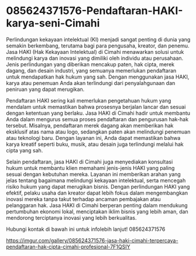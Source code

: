 # 085624371576-Pendaftaran-HAKI-karya-seni-Cimahi
Perlindungan kekayaan intelektual (KI) menjadi sangat penting di dunia yang semakin berkembang, terutama bagi para pengusaha, kreator, dan penemu. Jasa HAKI (Hak Kekayaan Intelektual) di Cimahi menawarkan solusi untuk melindungi karya dan inovasi yang dimiliki oleh individu atau perusahaan. Jenis perlindungan yang diberikan mencakup paten, hak cipta, merek dagang, dan desain industri, yang semuanya memerlukan pendaftaran untuk mendapatkan hak hukum yang sah. Dengan menggunakan jasa HAKI, karya atau penemuan Anda akan terlindungi dari penyalahgunaan dan peniruan yang dapat merugikan.

Pendaftaran HAKI sering kali memerlukan pengetahuan hukum yang mendalam untuk memastikan bahwa prosesnya berjalan lancar dan sesuai dengan ketentuan yang berlaku. Jasa HAKI di Cimahi hadir untuk membantu Anda dalam mengurus semua proses pendaftaran dan pengurusan hak-hak tersebut. Misalnya, pendaftaran merek dagang akan memberikan hak eksklusif atas nama atau logo, sedangkan paten akan melindungi penemuan atau teknologi baru. Dengan layanan ini, Anda dapat memastikan bahwa karya kreatif seperti buku, musik, atau desain juga terlindungi melalui hak cipta yang sah.

Selain pendaftaran, jasa HAKI di Cimahi juga menyediakan konsultasi hukum untuk membantu klien memahami jenis-jenis HAKI yang paling sesuai dengan kebutuhan mereka. Layanan ini memberikan arahan yang jelas tentang bagaimana melindungi kekayaan intelektual, serta mencegah risiko hukum yang dapat merugikan bisnis. Dengan perlindungan HAKI yang efektif, pelaku usaha dan kreator dapat lebih fokus dalam mengembangkan inovasi mereka tanpa takut terhadap ancaman pembajakan atau pelanggaran hak. Jasa HAKI di Cimahi berperan penting dalam mendukung pertumbuhan ekonomi lokal, menciptakan iklim bisnis yang lebih aman, dan mendorong terciptanya inovasi yang lebih berkualitas.

Hubungi kontak di bawah ini untuk infolebih lanjut!
085624371576

https://imgur.com/gallery/085624371576-jasa-haki-cimahi-terpercaya-pendaftaran-hak-cipta-cimahi-profesional-7F1QSIY
